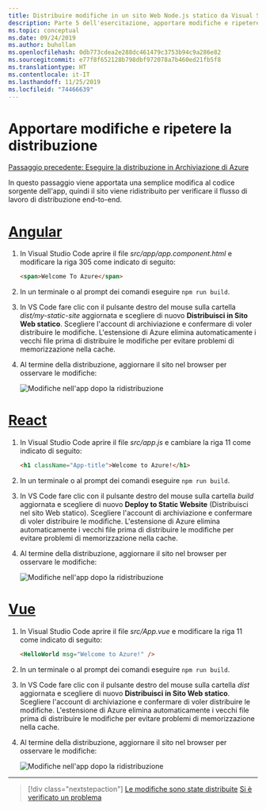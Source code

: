 ```yaml
---
title: Distribuire modifiche in un sito Web Node.js statico da Visual Studio Code
description: Parte 5 dell'esercitazione, apportare modifiche e ripetere la distribuzione
ms.topic: conceptual
ms.date: 09/24/2019
ms.author: buhollan
ms.openlocfilehash: 0db773cdea2e288dc461479c3753b94c9a286e82
ms.sourcegitcommit: e77f8f652128b798dbf972078a7b460ed21fb5f8
ms.translationtype: HT
ms.contentlocale: it-IT
ms.lasthandoff: 11/25/2019
ms.locfileid: "74466639"
---
```

# <a name="make-changes-and-redeploy"></a>Apportare modifiche e ripetere la distribuzione

[Passaggio precedente: Eseguire la distribuzione in Archiviazione di Azure](tutorial-vscode-static-website-node-04.md)

In questo passaggio viene apportata una semplice modifica al codice sorgente dell'app, quindi il sito viene ridistribuito per verificare il flusso di lavoro di distribuzione end-to-end.

# <a name="angulartabangular"></a>[Angular](#tab/angular)

1. In Visual Studio Code aprire il file _src/app/app.component.html_ e modificare la riga 305 come indicato di seguito:

    ```html
    <span>Welcome To Azure</span>
    ```

1. In un terminale o al prompt dei comandi eseguire `npm run build`.

1. In VS Code fare clic con il pulsante destro del mouse sulla cartella _dist/my-static-site_ aggiornata e scegliere di nuovo **Distribuisci in Sito Web statico**. Scegliere l'account di archiviazione e confermare di voler distribuire le modifiche. L'estensione di Azure elimina automaticamente i vecchi file prima di distribuire le modifiche per evitare problemi di memorizzazione nella cache.

1. Al termine della distribuzione, aggiornare il sito nel browser per osservare le modifiche:

    ![Modifiche nell'app dopo la ridistribuzione](media/static-website/updated-azure-app-angular.png)

# <a name="reacttabreact"></a>[React](#tab/react)

1. In Visual Studio Code aprire il file _src/app.js_ e cambiare la riga 11 come indicato di seguito:

    ```html
    <h1 className="App-title">Welcome to Azure!</h1>
    ```

1. In un terminale o al prompt dei comandi eseguire `npm run build`.

1. In VS Code fare clic con il pulsante destro del mouse sulla cartella _build_ aggiornata e scegliere di nuovo **Deploy to Static Website** (Distribuisci nel sito Web statico). Scegliere l'account di archiviazione e confermare di voler distribuire le modifiche. L'estensione di Azure elimina automaticamente i vecchi file prima di distribuire le modifiche per evitare problemi di memorizzazione nella cache.

1. Al termine della distribuzione, aggiornare il sito nel browser per osservare le modifiche:

    ![Modifiche nell'app dopo la ridistribuzione](media/static-website/updated-azure-app-react.png)

# <a name="vuetabvue"></a>[Vue](#tab/vue)

1. In Visual Studio Code aprire il file _src/App.vue_ e modificare la riga 11 come indicato di seguito:

    ```html
    <HelloWorld msg="Welcome to Azure!" />
    ```

1. In un terminale o al prompt dei comandi eseguire `npm run build`.

1. In VS Code fare clic con il pulsante destro del mouse sulla cartella _dist_ aggiornata e scegliere di nuovo **Distribuisci in Sito Web statico**. Scegliere l'account di archiviazione e confermare di voler distribuire le modifiche. L'estensione di Azure elimina automaticamente i vecchi file prima di distribuire le modifiche per evitare problemi di memorizzazione nella cache.

1. Al termine della distribuzione, aggiornare il sito nel browser per osservare le modifiche:

    ![Modifiche nell'app dopo la ridistribuzione](media/static-website/updated-azure-app-vue.png)

---

> [!div class="nextstepaction"]
> [Le modifiche sono state distribuite](tutorial-vscode-static-website-node-06.md) [Si è verificato un problema](https://www.research.net/r/PWZWZ52?tutorial=node-deployment-staticwebsite&step=code-change)
